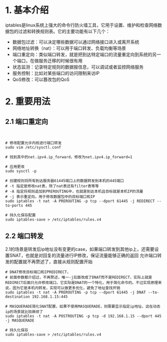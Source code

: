 # 1. 基本介绍

iptables是linux系统上强大的命令行防火墙工具，它用于设置、维护和检查网络数据包的过滤和转换规则表。它的主要功能有以下几个：

* 数据包过滤：可以决定哪些数据可以通过网络接口进入或离开系统
* 网络地址转换（nat）：可以用于端口转发、负载均衡等场景
* 端口重定向：类似端口转发，就是把到达特定端口的流量重定向到系统的另一个端口，在做服务迁移的时候很有用
* 状态监测：记录特定规则的数据报信息，可以调试或者监控网络服务
* 服务控制：比如对某些端口的访问限制来访IP
* QoS修改：可以篡改包的QoS

# 2. 重要用法

## 2.1 端口重定向

```shell


# 修改配置允许内核进行端口转发
sudo vim /etc/sysctl.conf

# 找到其中的net.ipv4.ip_forward，修改为net.ipv4.ip_forward=1

# 应用更改
sudo sysctl -p

# 创建规则将所有到达服务器61445端口上的数据转发到本机的445端口
# -t 指定是修改nat表，除了nat表还有filter表等等
# -A 指定将规则追加到PREROUTING中，也就是到达本机且目标就是本机IP的流量
# -j 表示重定向，用于修改数据包中的目标端口和IP
sudo iptables -t nat -A PREROUTING -p tcp --dport 61445 -j REDIRECT --to-ports 445

# 持久化保存配置
sudo iptables-save > /etc/iptables/rules.v4
```

## 2.2 端口转发

2.1的场景是转发后ip地址没有变更的case，如果端口转发到其他ip上，还需要设置SNAT，也就是对回复的流量进行IP修改，保证流量能够正确的返回
允许端口转发的配置就不再赘述了，直接从规则配置开始

```shell
# DNAT修改目标端口和IPREDIRECT，
# 前面参数都介绍过，不再赘述，唯一-j后面改成了DNAT而不是REDIRECT，实际上就是REDIRECT后面只允许修改端口，它实际是DNAT的一个特化，用于简化命令的。不过实现原理来说，因为它是本机内转发，实现可以做更多优化，避免了地址查找开销
sudo iptables -t nat -A PREROUTING -p tcp --dport 61445 -j DNAT --to-destination 192.168.1.15:445

# MASQUERADE简化SNAT配置，如果不使用MASQUERADE，则需要显示指定ip地址，这在动态ip的场景就比较麻烦了
sudo iptables -t nat -A POSTROUTING -p tcp -d 192.168.1.15 --dport 445 -j MASQUERADE

# 持久化保存
sudo iptables-save > /etc/iptables/rules.v4
```

```

```
